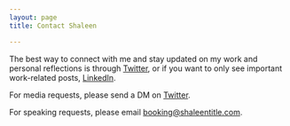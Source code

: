 ```yaml
---
layout: page
title: Contact Shaleen

---
```

The best way to connect with me and stay updated on my work and personal reflections is through [Twitter](https://twitter.com/shaleentitle), or if you want to only see important work-related posts, [LinkedIn](https://www.linkedin.com/in/shaleentitle).

For media requests, please send a DM on [Twitter](https://twitter.com/shaleentitle).

For speaking requests, please email [booking@shaleentitle.com](booking@shaleentitle.com.).